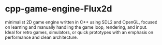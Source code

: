 # cpp-game-engine-Flux2d
minimalist 2D game engine written in C++ using SDL2 and OpenGL, focused on learning and manually handling the game loop, rendering, and input. Ideal for retro games, simulators, or quick prototypes with an emphasis on performance and clean architecture.
